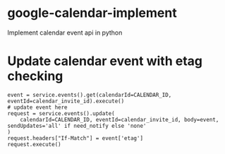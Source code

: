 # google-calendar-implement
Implement calendar event api in python

# Update calendar event with etag checking
```
event = service.events().get(calendarId=CALENDAR_ID, eventId=calendar_invite_id).execute()
# update event here
request = service.events().update(
    calendarId=CALENDAR_ID, eventId=calendar_invite_id, body=event, sendUpdates='all' if need_notify else 'none'
)
request.headers["If-Match"] = event['etag']
request.execute()
```
